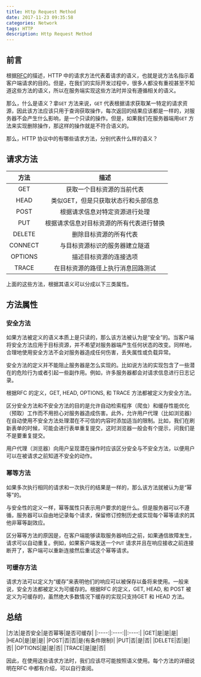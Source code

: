 ```yaml
---
title: Http Request Method
date: 2017-11-23 09:35:58
categories: Network
tags: HTTP
description: Http Request Method
---
```


## 前言

根据[RFC](https://tools.ietf.org/html/rfc7231#page-21)的描述，HTTP 中的请求方法代表着请求的语义，也就是说方法名指示着客户端请求的目的。但是，在我们的实际开发过程中，很多人都没有重视甚至不知道这些方法的语义，所以在服务端实现这些方法时并没有遵循相关的语义。

那么，什么是语义？拿`GET` 方法来说，`GET` 代表根据请求获取某一特定的请求资源，因此该方法应该只用于查询获取操作，每次返回的结果应该都是一样的，对服务器不会产生什么影响，是一个只读的操作。但是，如果我们在服务器端用`GET` 方法来实现删除操作，那这样的操作就是不符合语义的。

那么，HTTP 协议中的有哪些请求方法，分别代表什么样的语义？

## 请求方法

|方法|描述|
|:----:|:------------:|
|GET|获取一个目标资源的当前代表|
|HEAD|类似GET，但是只获取状态行和头部信息|
|POST|根据请求信息对特定资源进行处理|
|PUT|根据请求信息对目标资源的所有代表进行替换|
|DELETE|删除目标资源的所有代表|
|CONNECT|与目标资源标识的服务器建立隧道|
|OPTIONS|描述目标资源的连接选项|
|TRACE|在目标资源的路径上执行消息回路测试|

上面的这些方法，根据其语义可以分成以下三类属性。

## 方法属性

### 安全方法

如果方法被定义的语义本质上是只读的，那么该方法被认为是“安全”的。当客户端将安全方法应用于目标资源，并不希望对服务器端产生任何状态的改变。同样地，合理地使用安全方法不会对服务器造成任何伤害，丢失属性或负载异常。

安全方法的定义并不能阻止服务器是怎么实现的。比如说方法的实现包含了一些潜在的危险行为或者引起一些副作用。例如，许多服务器都会对请求信息进行日志记录。

根据RFC 的定义，GET, HEAD, OPTIONS, 和 TRACE 方法都被定义为安全方法。

区分安全方法和不安全方法的目的是允许自动检索程序（爬虫）和缓存性能优化（预取）工作而不用担心对服务器造成伤害。此外，允许用户代理（比如浏览器）在自动使用不安全方法处理潜在不可信的内容时添加适当的限制。比如，我们在刷新表单的时候，可能会进行表单重复提交，这时浏览器一般会有个提示，问我们是不是要重复提交。

用户代理（浏览器）向用户呈现潜在操作时应该区分安全与不安全方法，以便用户可以在被请求之前知道不安全的动作。

### 幂等方法

如果多次执行相同的请求和一次执行的结果是一样的，那么该方法就被认为是“幂等”的。

与安全性的定义一样，幂等属性只表示用户要求的是什么。但是服务器可以不遵循，服务器可以自由地记录每个请求，保留修订控制历史或实现每个幂等请求的其他非幂等副效应。

区分幂等方法的原因是，在客户端能够读取服务器响应之前，如果通信故障发生，请求可以自动重复。例如，如果客户端发送一个`PUT` 请求并且在响应接收之前连接断开了，客户端可以重新连接然后重试这个幂等请求。

### 可缓存方法

请求方法可以定义为“缓存”来表明他们的响应可以被保存以备将来使用。一般来说，安全方法都被定义为可缓存的。根据RFC 的定义，GET, HEAD, 和 POST 被定义为可缓存的，虽然绝大多数情况下缓存的实现只支持GET 和 HEAD 方法。

## 总结

|方法|是否安全|是否幂等|是否可缓存|
|:----:|:----:||:----:|
|GET|是|是|是|
|HEAD|是|是|是|
|POST|否|否|是(有条件限制)|
|PUT|否|是|否|
|DELETE|否|是|否|
|OPTIONS|是|是|否|
|TRACE|是|是|否|

因此，在使用这些请求方法时，我们应该尽可能按照语义使用。每个方法的详细说明在RFC 中都有介绍，可以自行查阅。
